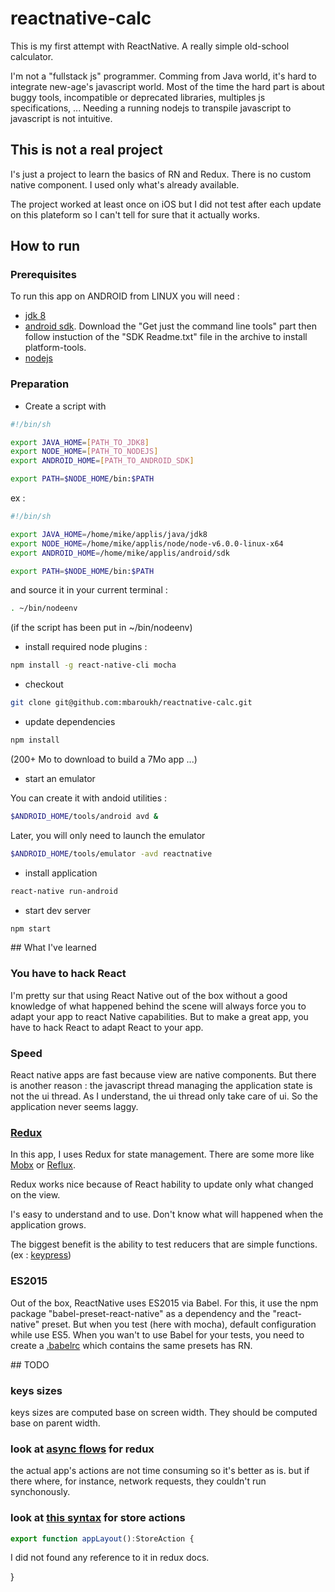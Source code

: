 # reactnative-calc

This is my first attempt with ReactNative.
A really simple old-school calculator.

I'm not a "fullstack js" programmer.
Comming from Java world, it's hard to integrate new-age's javascript world.
Most of the time the hard part is about buggy tools, incompatible or deprecated libraries, multiples js specifications, ...
Needing a running nodejs to transpile javascript to javascript is not intuitive.

## This is not a real project

I's just a project to learn the basics of RN and Redux.
There is no custom native component.
I used only what's already available.

The project worked at least once on iOS but I did not test after each update on this plateform
so I can't tell for sure that it actually works.


## How to run

### Prerequisites

To run this app on ANDROID from LINUX you will need :
- [jdk 8](http://www.oracle.com/technetwork/java/javase/downloads/index.html)
- [android sdk](http://developer.android.com/sdk/index.html#downloads). Download the "Get just the command line tools" part then follow instuction of the "SDK Readme.txt" file in the archive to install platform-tools.
- [nodejs](https://nodejs.org/en/download/current/)

### Preparation

* Create a script with
```bash
#!/bin/sh

export JAVA_HOME=[PATH_TO_JDK8]
export NODE_HOME=[PATH_TO_NODEJS]
export ANDROID_HOME=[PATH_TO_ANDROID_SDK]

export PATH=$NODE_HOME/bin:$PATH
```
ex :
```bash
#!/bin/sh

export JAVA_HOME=/home/mike/applis/java/jdk8
export NODE_HOME=/home/mike/applis/node/node-v6.0.0-linux-x64
export ANDROID_HOME=/home/mike/applis/android/sdk

export PATH=$NODE_HOME/bin:$PATH
```

and source it in your current terminal :
```bash
. ~/bin/nodeenv
```

(if the script has been put in ~/bin/nodeenv)

* install required node plugins :

```bash
npm install -g react-native-cli mocha
```

* checkout
```bash
git clone git@github.com:mbaroukh/reactnative-calc.git
```

* update dependencies

```bash
npm install
```
(200+ Mo to download to build a 7Mo app ...)

* start an emulator

You can create it with andoid utilities :
```bash
$ANDROID_HOME/tools/android avd &
```
Later, you will only need to launch the emulator
```bash
$ANDROID_HOME/tools/emulator -avd reactnative
```

* install application
```bash
react-native run-android
```

* start dev server
```bash
npm start
```

## What I've learned

### You have to hack React

I'm pretty sur that using React Native out of the box without a good knowledge of
what happened behind the scene will always force you to adapt your app to react Native
capabilities.
But to make a great app, you have to hack React to adapt React to your app.

### Speed

React native apps are fast because view are native components.
But there is another reason : the javascript thread managing the
application state is not the ui thread. As I understand, the ui thread
only take care of ui. So the application never seems laggy.


### [Redux](http://redux.js.org/index.html)

In this app, I uses Redux for state management.
There are some more like [Mobx](http://mobxjs.github.io/mobx/) or [Reflux](https://github.com/reflux/refluxjs).

Redux works nice because of React hability to update only what changed on the view.

I's easy to understand and to use.
Don't know what will happened when the application grows.

The biggest benefit is the ability to test reducers that are simple functions.
(ex : [keypress](app/reducers/keypress.js))


### ES2015

Out of the box, ReactNative uses ES2015 via Babel.
For this, it use the npm package "babel-preset-react-native" as a dependency and the "react-native" preset.
But when you test (here with mocha), default configuration while use ES5.
When you wan't to use Babel for your tests, you need to create a [.babelrc](.babelrc) which contains the same presets has RN.



## TODO

### keys sizes

keys sizes are computed base on screen width.
They should be computed base on parent width.

### look at [async flows](http://redux.js.org/docs/advanced/AsyncFlow.html) for redux

the actual app's actions are not time consuming so it's better as is.
but if there where, for instance, network requests, they couldn't run synchonously.

### look at [this syntax](https://corbt.com/posts/2016/03/16/detecting-orientation-in-react-native.html) for store actions

```javascript
export function appLayout():StoreAction {
```

I did not found any reference to it in redux docs.

}

